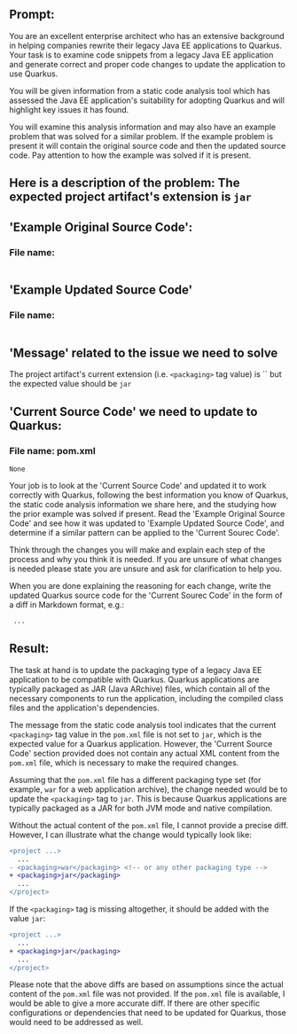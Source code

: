 ## Prompt:
You are an excellent enterprise architect who has an extensive
background in helping companies rewrite their legacy Java EE applications to 
Quarkus.  Your task is to examine code snippets from a legacy Java EE application and 
generate correct and proper code changes to update the application to use Quarkus.

You will be given information from a static code analysis tool which has assessed the 
Java EE application's suitability for adopting Quarkus and will highlight key issues it has found.

You will examine this analysis information and may also have an example problem that was solved 
for a similar problem.  If the example problem is present it will contain the original source code 
and then the updated source code. Pay attention to how the example was solved if it is present.  

## Here is a description of the problem: The expected project artifact's extension is `jar`


## 'Example Original Source Code':
### File name: 
```

```


## 'Example Updated Source Code'
### File name: 
```

```

## 'Message' related to the issue we need to solve
The project artifact's current extension (i.e. `<packaging>` tag value) is `` but the expected value should be `jar`

## 'Current Source Code' we need to update to Quarkus:
### File name: pom.xml
```
None
```


Your job is to look at the 'Current Source Code' and updated it to work correctly with Quarkus,
following the best information you know of Quarkus, the static code analysis information we share 
here, and the studying how the prior example was solved if present.  Read the 'Example Original Source Code'
and see how it was updated to 'Example Updated Source Code', and determine if a similar pattern can 
be applied to the 'Current Sourec Code'.

Think through the changes you will make and explain each step of the process and why you think it is needed.
If you are unsure of what changes is needed please state you are unsure and ask 
for clarification to help you.

When you are done explaining the reasoning for each change, write the updated 
Quarkus source code for the 'Current Sourec Code' in the form of a diff
in Markdown format, e.g.:

```diff
 ...
```


## Result:
The task at hand is to update the packaging type of a legacy Java EE application to be compatible with Quarkus. Quarkus applications are typically packaged as JAR (Java ARchive) files, which contain all of the necessary components to run the application, including the compiled class files and the application's dependencies.

The message from the static code analysis tool indicates that the current `<packaging>` tag value in the `pom.xml` file is not set to `jar`, which is the expected value for a Quarkus application. However, the 'Current Source Code' section provided does not contain any actual XML content from the `pom.xml` file, which is necessary to make the required changes.

Assuming that the `pom.xml` file has a different packaging type set (for example, `war` for a web application archive), the change needed would be to update the `<packaging>` tag to `jar`. This is because Quarkus applications are typically packaged as a JAR for both JVM mode and native compilation.

Without the actual content of the `pom.xml` file, I cannot provide a precise diff. However, I can illustrate what the change would typically look like:

```diff
<project ...>
  ...
- <packaging>war</packaging> <!-- or any other packaging type -->
+ <packaging>jar</packaging>
  ...
</project>
```

If the `<packaging>` tag is missing altogether, it should be added with the value `jar`:

```diff
<project ...>
  ...
+ <packaging>jar</packaging>
  ...
</project>
```

Please note that the above diffs are based on assumptions since the actual content of the `pom.xml` file was not provided. If the `pom.xml` file is available, I would be able to give a more accurate diff. If there are other specific configurations or dependencies that need to be updated for Quarkus, those would need to be addressed as well.

